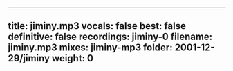 
---
title: jiminy.mp3
vocals: false
best: false
definitive: false
recordings: jiminy-0
filename: jiminy.mp3
mixes: jiminy-mp3
folder: 2001-12-29/jiminy
weight: 0
---
